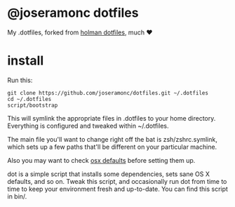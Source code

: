 # @joseramonc dotfiles

My .dotfiles, forked from [holman dotfiles](https://github.com/holman/dotfiles), much :heart:

# install

Run this:

    git clone https://github.com/joseramonc/dotfiles.git ~/.dotfiles
    cd ~/.dotfiles
    script/bootstrap
This will symlink the appropriate files in .dotfiles to your home directory. Everything is configured and tweaked within ~/.dotfiles.

The main file you'll want to change right off the bat is zsh/zshrc.symlink, which sets up a few paths that'll be different on your particular machine.

Also you may want to check [osx defaults](https://github.com/joseramonc/dotfiles/tree/master/osx) before setting them up.

dot is a simple script that installs some dependencies, sets sane OS X defaults, and so on. Tweak this script, and occasionally run dot from time to time to keep your environment fresh and up-to-date. You can find this script in bin/.
